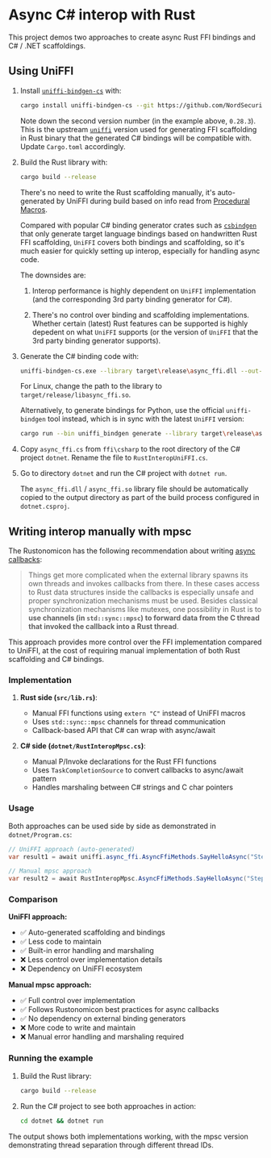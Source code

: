 # Async C# interop with Rust

This project demos two approaches to create async Rust FFI bindings and C# / .NET scaffoldings.

## Using UniFFI

1. Install [`uniffi-bindgen-cs`](https://github.com/NordSecurity/uniffi-bindgen-cs) with:

   ```bash
   cargo install uniffi-bindgen-cs --git https://github.com/NordSecurity/uniffi-bindgen-cs --tag v0.9.1+v0.28.3
   ```
   Note down the second version number (in the example above, `0.28.3`). This is the upstream [`uniffi`](https://github.com/mozilla/uniffi-rs)
   version used for generating FFI scaffolding in Rust binary that the generated C# bindings will be compatible with. Update `Cargo.toml` accordingly.

2. Build the Rust library with:

   ```bash
   cargo build --release
   ```

   There's no need to write the Rust scaffolding manually, it's auto-generated by UniFFI during build based on info read from [Procedural Macros](https://mozilla.github.io/uniffi-rs/0.29/proc_macro/index.html).

   Compared with popular C# binding generator crates such as [`csbindgen`](https://github.com/Cysharp/csbindgen) that only generate target language bindings based on handwritten Rust FFI scaffolding, `UniFFI` covers both bindings and scaffolding, so it's much easier for quickly setting up interop, especially for handling async code.

   The downsides are:

   1. Interop performance is highly dependent on `UniFFI` implementation (and the corresponding 3rd party binding generator for C#).

   2. There's no control over binding and scaffolding implementations. Whether certain (latest) Rust features can be supported is highly depedent on what `UniFFI` supports (or the version of `UniFFI` that the 3rd party binding generator supports).

3. Generate the C# binding code with:

   ```bash
   uniffi-bindgen-cs.exe --library target\release\async_ffi.dll --out-dir="ffi\csharp"
   ```

   For Linux, change the path to the library to `target/release/libasync_ffi.so`.

   Alternatively, to generate bindings for Python, use the official `uniffi-bindgen` tool instead, which is in sync with the latest `UniFFI` version:

   ```bash
   cargo run --bin uniffi_bindgen generate --library target\release\async_ffi.dll --language python --out-dir ffi\python
   ```

4. Copy `async_ffi.cs` from `ffi\csharp` to the root directory of the C# project `dotnet`. Rename the file to `RustInteropUniFFI.cs`.

5. Go to directory `dotnet` and run the C# project with `dotnet run`.

   The `async_ffi.dll` / `async_ffi.so` library file should be automatically copied to the output directory as part of the build process
   configured in `dotnet.csproj`.


## Writing interop manually with mpsc

The Rustonomicon has the following recommendation about writing [async callbacks](https://doc.rust-lang.org/nomicon/ffi.html#asynchronous-callbacks):

> Things get more complicated when the external library spawns its own threads and invokes callbacks from there.
> In these cases access to Rust data structures inside the callbacks is especially unsafe and proper synchronization mechanisms
> must be used. Besides classical synchronization mechanisms like mutexes, one possibility in Rust is to **use channels
> (in `std::sync::mpsc`) to forward data from the C thread that invoked the callback into a Rust thread**.

This approach provides more control over the FFI implementation compared to UniFFI, at the cost of requiring manual implementation of both Rust scaffolding and C# bindings.

### Implementation

1. **Rust side (`src/lib.rs`)**:
   - Manual FFI functions using `extern "C"` instead of UniFFI macros
   - Uses `std::sync::mpsc` channels for thread communication
   - Callback-based API that C# can wrap with async/await

2. **C# side (`dotnet/RustInteropMpsc.cs`)**:
   - Manual P/Invoke declarations for the Rust FFI functions
   - Uses `TaskCompletionSource` to convert callbacks to async/await pattern
   - Handles marshaling between C# strings and C char pointers

### Usage

Both approaches can be used side by side as demonstrated in `dotnet/Program.cs`:

```csharp
// UniFFI approach (auto-generated)
var result1 = await uniffi.async_ffi.AsyncFfiMethods.SayHelloAsync("Stephen");

// Manual mpsc approach  
var result2 = await RustInteropMpsc.AsyncFfiMethods.SayHelloAsync("Stephen");
```

### Comparison

**UniFFI approach:**
- ✅ Auto-generated scaffolding and bindings
- ✅ Less code to maintain
- ✅ Built-in error handling and marshaling
- ❌ Less control over implementation details
- ❌ Dependency on UniFFI ecosystem

**Manual mpsc approach:**
- ✅ Full control over implementation
- ✅ Follows Rustonomicon best practices for async callbacks
- ✅ No dependency on external binding generators
- ❌ More code to write and maintain
- ❌ Manual error handling and marshaling required

### Running the example

1. Build the Rust library:
   ```bash
   cargo build --release
   ```

2. Run the C# project to see both approaches in action:
   ```bash
   cd dotnet && dotnet run
   ```

The output shows both implementations working, with the mpsc version demonstrating thread separation through different thread IDs.
